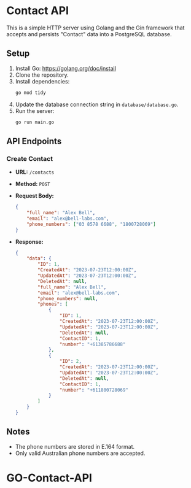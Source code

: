 # Contact API

This is a simple HTTP server using Golang and the Gin framework that accepts and persists "Contact" data into a PostgreSQL database.

## Setup

1. Install Go: https://golang.org/doc/install
2. Clone the repository.
3. Install dependencies:
    ```sh
    go mod tidy
    ```
4. Update the database connection string in `database/database.go`.
5. Run the server:
    ```sh
    go run main.go
    ```

## API Endpoints

### Create Contact

- **URL:** `/contacts`
- **Method:** `POST`
- **Request Body:**
    ```json
    {
        "full_name": "Alex Bell",
        "email": "alex@bell-labs.com",
        "phone_numbers": ["03 8578 6688", "1800728069"]
    }
    ```

- **Response:**
    ```json
    {
        "data": {
            "ID": 1,
            "CreatedAt": "2023-07-23T12:00:00Z",
            "UpdatedAt": "2023-07-23T12:00:00Z",
            "DeletedAt": null,
            "full_name": "Alex Bell",
            "email": "alex@bell-labs.com",
            "phone_numbers": null,
            "phones": [
                {
                    "ID": 1,
                    "CreatedAt": "2023-07-23T12:00:00Z",
                    "UpdatedAt": "2023-07-23T12:00:00Z",
                    "DeletedAt": null,
                    "ContactID": 1,
                    "number": "+61385786688"
                },
                {
                    "ID": 2,
                    "CreatedAt": "2023-07-23T12:00:00Z",
                    "UpdatedAt": "2023-07-23T12:00:00Z",
                    "DeletedAt": null,
                    "ContactID": 1,
                    "number": "+611800728069"
                }
            ]
        }
    }
    ```

## Notes

- The phone numbers are stored in E.164 format.
- Only valid Australian phone numbers are accepted.
# GO-Contact-API
